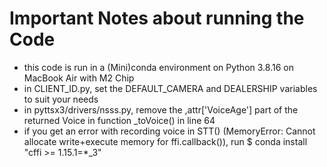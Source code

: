 # Important Notes about running the Code #

- this code is run in a (Mini)conda environment on Python 3.8.16 on MacBook Air with M2 Chip
- in CLIENT_ID.py, set the DEFAULT_CAMERA and DEALERSHIP variables to suit your needs
- in pyttsx3/drivers/nsss.py, remove the ,attr['VoiceAge'] part of the returned Voice in function _toVoice() in line 64
- if you get an error with recording voice in STT() (MemoryError: Cannot allocate write+execute memory for ffi.callback()), run $ conda install "cffi >= 1.15.1=*_3"